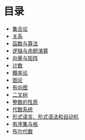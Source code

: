 # 目录

  - [集合论](set-theory/readme.md)
  - [关系]()
  - [函数与算法]()
  - [逻辑与命题演算](logic/readme.md)
  - [向量与矩阵](vector-and-matrix/readme.md)
  - [计数]()
  - [概率论](probability/readme.md)
  - [图论](graph-theory/readme.md)
  - [有向图]()
  - [二叉树](binary-tree/readme.md)
  - [整数的性质]()
  - [代数系统](algebra/readme.md)
  - [形式语言、形式语法和自动机]()
  - [有序集与格]()
  - [布尔代数](boolean-algebra/readme.md)
